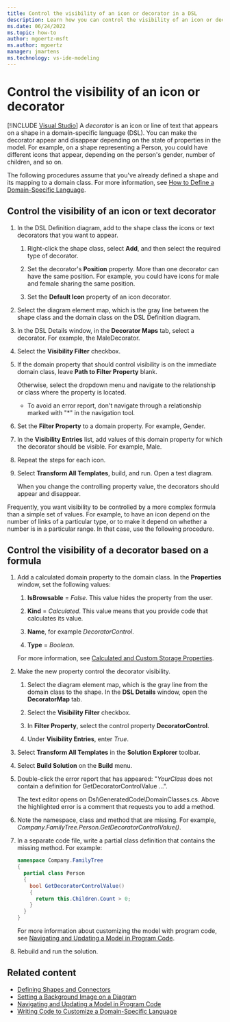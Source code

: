```yaml
---
title: Control the visibility of an icon or decorator in a DSL
description: Learn how you can control the visibility of an icon or decorator depending on the state of properties in the model.
ms.date: 06/24/2022
ms.topic: how-to
author: mgoertz-msft
ms.author: mgoertz
manager: jmartens
ms.technology: vs-ide-modeling
---
```


# Control the visibility of an icon or decorator

[!INCLUDE [Visual Studio](~/includes/applies-to-version/vs-windows-only.md)]
A *decorator* is an icon or line of text that appears on a shape in a domain-specific language (DSL). You can make the decorator appear and disappear depending on the state of properties in the model. For example, on a shape representing a Person, you could have different icons that appear, depending on the person's gender, number of children, and so on.

The following procedures assume that you've already defined a shape and its mapping to a domain class. For more information, see [How to Define a Domain-Specific Language](../modeling/how-to-define-a-domain-specific-language.md).

## Control the visibility of an icon or text decorator

1. In the DSL Definition diagram, add to the shape class the icons or text decorators that you want to appear.

   1. Right-click the shape class, select **Add**, and then select the required type of decorator.

   2. Set the decorator's **Position** property. More than one decorator can have the same position. For example, you could have icons for male and female sharing the same position.

   3. Set the **Default Icon** property of an icon decorator.

2. Select the diagram element map, which is the gray line between the shape class and the domain class on the DSL Definition diagram.

3. In the DSL Details window, in the **Decorator Maps** tab, select a decorator. For example, the MaleDecorator.

4. Select the **Visibility Filter** checkbox.

5. If the domain property that should control visibility is on the immediate domain class, leave **Path to Filter Property** blank.

   Otherwise, select the dropdown menu and navigate to the relationship or class where the property is located.

   - To avoid an error report, don't navigate through a relationship marked with "*" in the navigation tool.

6. Set the **Filter Property** to a domain property. For example, Gender.

7. In the **Visibility Entries** list, add values of this domain property for which the decorator should be visible. For example, Male.

8. Repeat the steps for each icon.

9. Select **Transform All Templates**, build, and run. Open a test diagram.

   When you change the controlling property value, the decorators should appear and disappear.

Frequently, you want visibility to be controlled by a more complex formula than a simple set of values. For example, to have an icon depend on the number of links of a particular type, or to make it depend on whether a number is in a particular range. In that case, use the following procedure.

## Control the visibility of a decorator based on a formula

1. Add a calculated domain property to the domain class. In the **Properties** window, set the following values:

   1. **IsBrowsable** = *False*. This value hides the property from the user.

   1. **Kind** = *Calculated*. This value means that you provide code that calculates its value.

   1. **Name**, for example *DecoratorControl*.

   1. **Type** = *Boolean*.

   For more information, see [Calculated and Custom Storage Properties](../modeling/calculated-and-custom-storage-properties.md).

2. Make the new property control the decorator visibility.

    1. Select the diagram element map, which is the gray line from the domain class to the shape. In the **DSL Details** window, open the **DecoratorMap** tab.

    2. Select the **Visibility Filter** checkbox.

    3. In **Filter Property**, select the control property **DecoratorControl**.

    4. Under **Visibility Entries**, enter *True*.

3. Select **Transform All Templates** in the **Solution Explorer** toolbar.

4. Select **Build Solution** on the **Build** menu.

5. Double-click the error report that has appeared: "*YourClass* does not contain a definition for GetDecoratorControlValue ...".

   The text editor opens on Dsl\GeneratedCode\DomainClasses.cs. Above the highlighted error is a comment that requests you to add a method.

6. Note the namespace, class and method that are missing. For example, *Company.FamilyTree.Person.GetDecoratorControlValue()*.

7. In a separate code file, write a partial class definition that contains the missing method. For example:

   ```csharp
   namespace Company.FamilyTree
   {
     partial class Person
     {
       bool GetDecoratorControlValue()
       {
         return this.Children.Count > 0;
       }
     }
   }
   ```

   For more information about customizing the model with program code, see [Navigating and Updating a Model in Program Code](../modeling/navigating-and-updating-a-model-in-program-code.md).

8. Rebuild and run the solution.

## Related content

- [Defining Shapes and Connectors](../modeling/defining-shapes-and-connectors.md)
- [Setting a Background Image on a Diagram](../modeling/setting-a-background-image-on-a-diagram.md)
- [Navigating and Updating a Model in Program Code](../modeling/navigating-and-updating-a-model-in-program-code.md)
- [Writing Code to Customize a Domain-Specific Language](../modeling/writing-code-to-customise-a-domain-specific-language.md)
